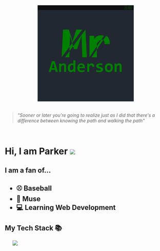 <div align="center">
    <a href="">
        <img src="Banner.png" alt="Banner" height=300 width=300>
    </a>
</div>
<br />

> *"Sooner or later you're going to realize just as I did that there's a difference between knowing the path and walking the path"*

<br />
<div align="left"> 
    <h1>Hi, I am Parker <img src="https://media.tenor.com/62H2GipHhHUAAAAi/marvel-future-revolution-marvel-future-fight.gif" height=50</img></h1>
    <h2><b>I am a fan of...</b><h2>
    <ul>
        <li>⚾ Baseball</li>
        <li>🎸 Muse</li>
        <li>💻 Learning Web Development</li>
    </ul>
    <h2>My Tech Stack 📚</h2>  
    <ul>
        <img src = "https://img.shields.io/badge/-CSS-informational?style=flat&logo=css3&logoColor=white&color=008000" heigh="25">
    </ul>
</div>

